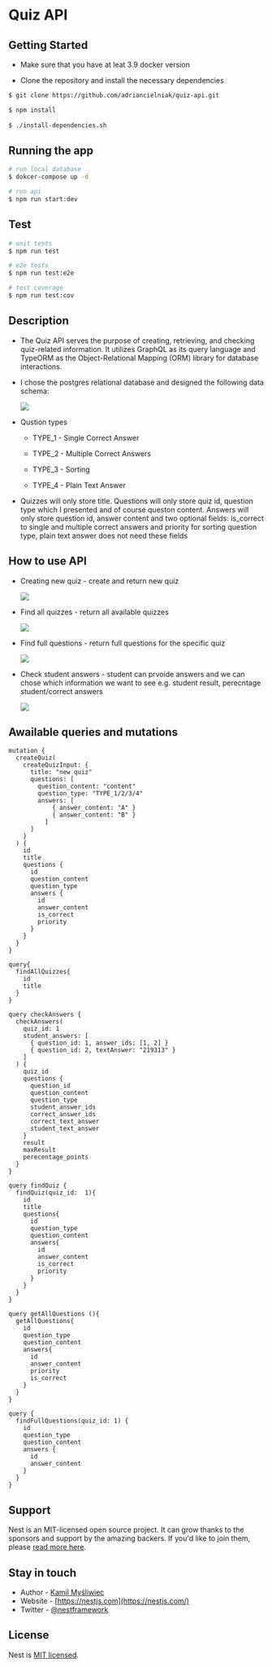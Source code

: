 
# Quiz API

## Getting Started

- Make sure that you have at leat 3.9 docker version

- Clone the repository and install the necessary dependencies 

```bash
$ git clone https://github.com/adriancielniak/quiz-api.git

$ npm install
 
$ ./install-dependencies.sh
```

## Running the app

```bash
# run local database
$ dokcer-compose up -d

# run api
$ npm run start:dev
```

## Test

```bash
# unit tests
$ npm run test

# e2e tests
$ npm run test:e2e

# test coverage
$ npm run test:cov
```

## Description

- The Quiz API serves the purpose of creating, retrieving, and checking quiz-related information. It utilizes GraphQL as its query language and TypeORM as the Object-Relational Mapping (ORM) library for database interactions.

- I chose the postgres relational database and designed the following data schema:

    ![](dataModel.png)

- Qustion types

    - TYPE_1 - Single Correct Answer

    - TYPE_2 - Multiple Correct Answers

    - TYPE_3 - Sorting

    - TYPE_4 - Plain Text Answer

- Quizzes will only store title. Questions will only store quiz id, question type which I presented and of course queston content. Answers will only store question id, answer content and two optional fields: is_correct to single and multiple correct answers and priority for sorting question type, plain text answer does not need these fields


## How to use API

- Creating new quiz - create and return new quiz

    ![](screenshots/creatingQuiz.png)

- Find all quizzes - return all available quizzes

    ![](screenshots/findAllQuizzes.png)

- Find full questions - return full questions for the specific quiz

    ![](screenshots/findFullQuestions.png)

- Check student answers - student can prvoide answers and we can chose which information we want to see e.g. student result, perecntage student/correct answers

    ![](screenshots/checkQuestions.png)

## Awailable queries and mutations

```
mutation {
  createQuiz(
    createQuizInput: {
      title: "new quiz"
      questions: [
        question_content: "content"
        question_type: "TYPE_1/2/3/4"
        answers: [
            { answer_content: "A" }
            { answer_content: "B" }
          ]
      ]
    }
  ) {
    id
    title
    questions {
      id
      question_content
      question_type
      answers {
        id
        answer_content
        is_correct
        priority
      }
    }
  }
}
```

```
query{
  findAllQuizzes{
    id
    title
  }
}
```

```
query checkAnswers {
  checkAnswers(
    quiz_id: 1
    student_answers: [
      { question_id: 1, answer_ids: [1, 2] }
      { question_id: 2, textAnswer: "219313" }
    ]
  ) {
    quiz_id
    questions {
      question_id
      question_content
      question_type
      student_answer_ids
      correct_answer_ids
      correct_text_answer
      student_text_answer
    }
    result
    maxResult
    perecentage_points
  }
}
```

```
query findQuiz {
  findQuiz(quiz_id:  1){
    id
    title
    questions{
      id
      question_type
      question_content
      answers{
        id
        answer_content
        is_correct
        priority
      }
    }
  }
}
```

```
query getAllQuestions (){
  getAllQuestions{
    id
	question_type
    question_content
    answers{
      id
      answer_content
      priority
      is_correct
    }
  }
}
```

```
query {
  findFullQuestions(quiz_id: 1) {
    id
    question_type
    question_content
    answers {
      id
      answer_content
    }
  }
}
```

## Support

Nest is an MIT-licensed open source project. It can grow thanks to the sponsors and support by the amazing backers. If you'd like to join them, please [read more here](https://docs.nestjs.com/support).

## Stay in touch

- Author - [Kamil Myśliwiec](https://kamilmysliwiec.com)
- Website - [https://nestjs.com](https://nestjs.com/)
- Twitter - [@nestframework](https://twitter.com/nestframework)

## License

Nest is [MIT licensed](LICENSE).

